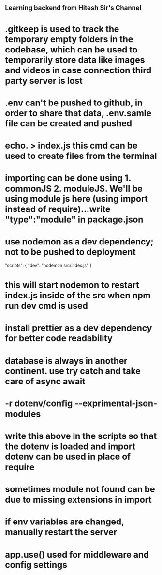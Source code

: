 ## Learning backend from Hitesh Sir's Channel

# .gitkeep is used to track the temporary empty folders in the codebase, which can be used to temporarily store data like images and videos in case connection third party server is lost

# .env can't be pushed to github, in order to share that data, .env.samle file can be created and pushed

# echo. > index.js this cmd can be used to create files from the terminal

# importing can be done using 1. commonJS 2. moduleJS. We'll be using module js here (using import instead of require)...write "type":"module" in package.json

# use nodemon as a dev dependency; not to be pushed to deployment
"scripts": {
    "dev": "nodemon src/index.js"
  }
# this will start nodemon to restart index.js inside of the src when npm run dev cmd is used

# install prettier as a dev dependency for better code readability 

# database is always in another continent. use try catch and take care of async await

# -r dotenv/config --exprimental-json-modules 
# write this above in the scripts so that the dotenv is loaded and import dotenv can be used in place of require

# sometimes module not found can be due to missing extensions in import

# if env variables are changed, manually restart the server

# app.use() used for middleware and config settings